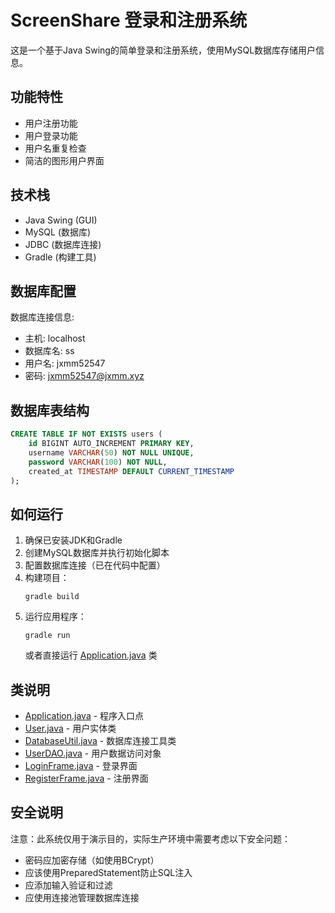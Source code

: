 # ScreenShare 登录和注册系统

这是一个基于Java Swing的简单登录和注册系统，使用MySQL数据库存储用户信息。

## 功能特性

- 用户注册功能
- 用户登录功能
- 用户名重复检查
- 简洁的图形用户界面

## 技术栈

- Java Swing (GUI)
- MySQL (数据库)
- JDBC (数据库连接)
- Gradle (构建工具)

## 数据库配置

数据库连接信息:
- 主机: localhost
- 数据库名: ss
- 用户名: jxmm52547
- 密码: jxmm52547@jxmm.xyz

## 数据库表结构

```sql
CREATE TABLE IF NOT EXISTS users (
    id BIGINT AUTO_INCREMENT PRIMARY KEY,
    username VARCHAR(50) NOT NULL UNIQUE,
    password VARCHAR(100) NOT NULL,
    created_at TIMESTAMP DEFAULT CURRENT_TIMESTAMP
);
```

## 如何运行

1. 确保已安装JDK和Gradle
2. 创建MySQL数据库并执行初始化脚本
3. 配置数据库连接（已在代码中配置）
4. 构建项目：
   ```
   gradle build
   ```
5. 运行应用程序：
   ```
   gradle run
   ```
   或者直接运行 [Application.java](file:///D:/Project/ScreenShare/src/main/java/xyz/jxmm/screenshare/Application.java) 类

## 类说明

- [Application.java](file:///D:/Project/ScreenShare/src/main/java/xyz/jxmm/screenshare/Application.java) - 程序入口点
- [User.java](file:///D:/Project/ScreenShare/src/main/java/xyz/jxmm/screenshare/model/User.java) - 用户实体类
- [DatabaseUtil.java](file:///D:/Project/ScreenShare/src/main/java/xyz/jxmm/screenshare/util/DatabaseUtil.java) - 数据库连接工具类
- [UserDAO.java](file:///D:/Project/ScreenShare/src/main/java/xyz/jxmm/screenshare/dao/UserDAO.java) - 用户数据访问对象
- [LoginFrame.java](file:///D:/Project/ScreenShare/src/main/java/xyz/jxmm/screenshare/ui/LoginFrame.java) - 登录界面
- [RegisterFrame.java](file:///D:/Project/ScreenShare/src/main/java/xyz/jxmm/screenshare/ui/RegisterFrame.java) - 注册界面

## 安全说明

注意：此系统仅用于演示目的，实际生产环境中需要考虑以下安全问题：
- 密码应加密存储（如使用BCrypt）
- 应该使用PreparedStatement防止SQL注入
- 应添加输入验证和过滤
- 应使用连接池管理数据库连接
